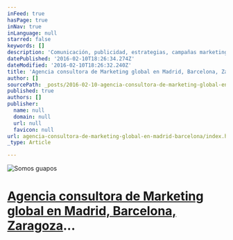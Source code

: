```yaml
---
inFeed: true
hasPage: true
inNav: true
inLanguage: null
starred: false
keywords: []
description: 'Comunicación, publicidad, estrategias, campañas marketing, posicionamiento en buscadores, diseño web, marketing hotelero, todo para tu empresa y con un sólo fin: marketing con resultados'
datePublished: '2016-02-10T18:26:34.274Z'
dateModified: '2016-02-10T18:26:32.240Z'
title: 'Agencia consultora de Marketing global en Madrid, Barcelona, Zaragoza...'
author: []
sourcePath: _posts/2016-02-10-agencia-consultora-de-marketing-global-en-madrid-barcelona.md
published: true
authors: []
publisher:
  name: null
  domain: null
  url: null
  favicon: null
url: agencia-consultora-de-marketing-global-en-madrid-barcelona/index.html
_type: Article

---
```

![Somos guapos](https://s3-us-west-2.amazonaws.com/the-grid-img/p/0a31ce448d0d4b42cfe765e531851b39f0b7350d.jpg)

# [Agencia consultora de Marketing global en Madrid, Barcelona, Zaragoza][0]...

[0]: http://www.wikyta.com/ "Agencias consultoras de marketing"